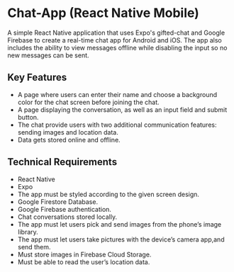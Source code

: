 # Chat-App (React Native Mobile)

A simple React Native application that uses Expo's gifted-chat and Google Firebase to create a real-time chat app for Android and iOS. The app also includes the ability to view messages offline while disabling the input so no new messages can be sent.

## Key Features
* A page where users can enter their name and choose a background color for the chat screen before joining the chat.
* A page displaying the conversation, as well as an input field and submit button.
* The chat provide users with two additional communication features: sending images and location data.
* Data gets stored online and offline.


## Technical Requirements
* React Native
* Expo
* The app must be styled according to the given screen design.
* Google Firestore Database.
* Google Firebase authentication.
* Chat conversations stored locally.
* The app must let users pick and send images from the phone’s image library.
* The app must let users take pictures with the device’s camera app,and send them.
* Must store images in Firebase Cloud Storage.
* Must be able to read the user’s location data.